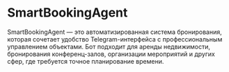 # SmartBookingAgent
SmartBookingAgent — это автоматизированная система бронирования, которая сочетает удобство Telegram-интерфейса с профессиональным управлением объектами. Бот подходит для аренды недвижимости, бронирования конференц-залов, организации мероприятий и других сфер, где требуется точное планирование времени.
